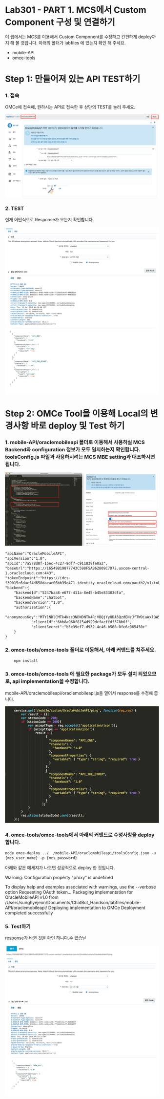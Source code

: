 Lab301 - PART 1. MCS에서 Custom Component 구성 및 연결하기
=======

이 랩에서는 MCS를 이용해서 Custom Component를 수정하고 간편하게 deploy까지 해 볼 것입니다.
아래의 폴더가 labfiles 에 있는지 확인 해 주세요. 

-   mobile-API
-   omce-tools

**Step 1: 만들어져 있는 API TEST하기**
=======
### 1. 접속
OMCe에 접속해, 원하시는 API로 접속한 후 상단의 TEST를 눌러 주세요. 

![Screen Shot 2018-04-19 at 1.48.31 P](media/15159994715262/Screen%20Shot%202018-04-19%20at%201.48.31%20PM.png)

### 2. TEST
현재 어떤식으로 Response가 오는지 확인합니다. 

![Screen Shot 2018-04-19 at 1.50.24 P](media/15159994715262/Screen%20Shot%202018-04-19%20at%201.50.24%20PM.png)
![Screen Shot 2018-04-19 at 1.50.33 P](media/15159994715262/Screen%20Shot%202018-04-19%20at%201.50.33%20PM.png)


**Step 2: OMCe Tool을 이용해 Local의 변경사항 바로 deploy 및 Test 하기**
=======


### 1.  mobile-API/oraclemobileapi 폴더로 이동해서 사용하실 MCS Backend와 configuration 정보가 모두 일치하는지 확인합니다. toolsConfig.js 파일과 사용하시려는 MCS MBE setting과 대조하시면 됩니다. 

![Screen Shot 2018-04-19 at 12.46.23 P](media/15159994715262/Screen%20Shot%202018-04-19%20at%2012.46.23%20PM.png)


    "apiName":"OracleMobileAPI",
    "apiVersion":"1.0",
    "apiId":"7a578d0f-1bec-4c27-8df7-c911839fe0a2",
    "baseUrl":"https://16549B19877743C598F5AB62809C7D72.uscom-central-1.oraclecloud.com:443",
    "tokenEndpoint":"https://idcs-f39015c6dacf4d658daeac06bb39e471.identity.oraclecloud.com/oauth2/v1/token",
    "backend":{
        "backendId":"5247baa8-e677-411a-8e45-b45e83303dfa",
        "backendName":"chatbot",
        "backendVersion":"1.0",
        "authorization":{
					"anonymousKey":"MTY1NDlCMTk4Nzc3NDNDNTk4RjVBQjYyODA5QzdENzJfTW9iaWxlQW5vbnltb3VzX0FQUElEOmUxMmUzNDVlLTJjMmUtNGI5Ni1hNzM2LThjODNkZjkxNGIxZA==",
            	"clientId":"6bb8a968f8154d929dcfacffdf378b6f",
            	"clientSecret":"b5e39ef7-d932-4c46-b568-0fc6c065450c"
        }
    }

### 2.  omce-tools/omce-tools 폴더로 이동해서, 아래 커맨드를 쳐주세요. 

		npm install 
	
### 3.  omce-tools/omce-tools 에 필요한 package가 모두 설치 되었으므로, api implementation을 수정합니다. 

mobile-API/oraclemobileapi/oraclemobileapi.js을 열어서 response를 수정해 줍니다.  

![Screen Shot 2018-04-19 at 1.37.17 P](media/15159994715262/Screen%20Shot%202018-04-19%20at%201.37.17%20PM.png)

 

### 4. omce-tools/omce-tools에서 아래의 커맨드로 수정사항을 deploy합니다. 

	node omce-deploy ../../mobile-API/oraclemobileapi/toolsConfig.json -u {mcs_user_name} -p {mcs_password}


아래와 같은 메세지가 나오면 성공적으로 deploy 한 것입니다. 

Warning: Configuration property "proxy" is undefined

To display help and examples associated with warnings, use the --verbose option
Requesting OAuth token...
Packaging implementation for OracleMobileAPI v1.0 from /Users/sunghyejeon/Documents/ChatBot_Handson/labfiles/mobile-API/oraclemobileapi/
Deploying implementation to OMCe
Deployment completed successfully


### 5.  Test하기 

response가 바뀐 것을 확인 하니다.수 있습닏

![Screen Shot 2018-04-19 at 1.53.45 P](media/15159994715262/Screen%20Shot%202018-04-19%20at%201.53.45%20PM.png)
![Screen Shot 2018-04-19 at 1.53.55 P](media/15159994715262/Screen%20Shot%202018-04-19%20at%201.53.55%20PM.png)



